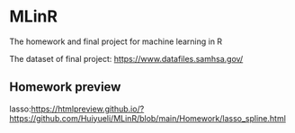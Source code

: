 # MLinR
The homework and final project for machine learning in R

The dataset of final project: https://www.datafiles.samhsa.gov/

## Homework preview


lasso:https://htmlpreview.github.io/?https://github.com/Huiyueli/MLinR/blob/main/Homework/lasso_spline.html
